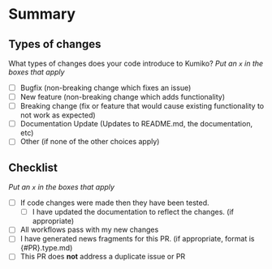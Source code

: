 # Summary

<!-- What is this pull request for? Does it fix any issues? -->

## Types of changes

What types of changes does your code introduce to Kumiko?
_Put an `x` in the boxes that apply_

- [ ] Bugfix (non-breaking change which fixes an issue)
- [ ] New feature (non-breaking change which adds functionality)
- [ ] Breaking change (fix or feature that would cause existing functionality to not work as expected)
- [ ] Documentation Update (Updates to README.md, the documentation, etc)
- [ ] Other (if none of the other choices apply)

## Checklist

<!-- Put an x inside [ ] to check it, like so: [x] -->

_Put an `x` in the boxes that apply_

- [ ] If code changes were made then they have been tested.
  - [ ] I have updated the documentation to reflect the changes. (if appropriate)
- [ ] All workflows pass with my new changes
- [ ] I have generated news fragments for this PR. (if appropriate, format is {#PR}.type.md)
- [ ] This PR does **not** address a duplicate issue or PR
